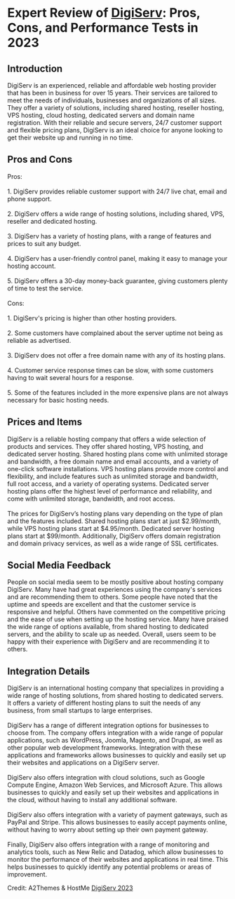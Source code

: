 <h1>Expert Review of <a href="https://a2themes.com/digiserv-reviews">DigiServ</a>: Pros, Cons, and Performance Tests in 2023</h1>
<h2>Introduction</h2>
DigiServ is an experienced, reliable and affordable web hosting provider that has been in business for over 15 years. Their services are tailored to meet the needs of individuals, businesses and organizations of all sizes. They offer a variety of solutions, including shared hosting, reseller hosting, VPS hosting, cloud hosting, dedicated servers and domain name registration. With their reliable and secure servers, 24/7 customer support and flexible pricing plans, DigiServ is an ideal choice for anyone looking to get their website up and running in no time.
<h2>Pros and Cons</h2>
Pros:<br><br>1. DigiServ provides reliable customer support with 24/7 live chat, email and phone support.<br><br>2. DigiServ offers a wide range of hosting solutions, including shared, VPS, reseller and dedicated hosting.<br><br>3. DigiServ has a variety of hosting plans, with a range of features and prices to suit any budget.<br><br>4. DigiServ has a user-friendly control panel, making it easy to manage your hosting account.<br><br>5. DigiServ offers a 30-day money-back guarantee, giving customers plenty of time to test the service.<br><br>Cons:<br><br>1. DigiServ's pricing is higher than other hosting providers.<br><br>2. Some customers have complained about the server uptime not being as reliable as advertised.<br><br>3. DigiServ does not offer a free domain name with any of its hosting plans.<br><br>4. Customer service response times can be slow, with some customers having to wait several hours for a response.<br><br>5. Some of the features included in the more expensive plans are not always necessary for basic hosting needs.
<h2>Prices and Items</h2>
DigiServ is a reliable hosting company that offers a wide selection of products and services. They offer shared hosting, VPS hosting, and dedicated server hosting. Shared hosting plans come with unlimited storage and bandwidth, a free domain name and email accounts, and a variety of one-click software installations. VPS hosting plans provide more control and flexibility, and include features such as unlimited storage and bandwidth, full root access, and a variety of operating systems. Dedicated server hosting plans offer the highest level of performance and reliability, and come with unlimited storage, bandwidth, and root access.<br><br>The prices for DigiServ’s hosting plans vary depending on the type of plan and the features included. Shared hosting plans start at just $2.99/month, while VPS hosting plans start at $4.95/month. Dedicated server hosting plans start at $99/month. Additionally, DigiServ offers domain registration and domain privacy services, as well as a wide range of SSL certificates.
<h2>Social Media Feedback</h2>
People on social media seem to be mostly positive about hosting company DigiServ. Many have had great experiences using the company's services and are recommending them to others. Some people have noted that the uptime and speeds are excellent and that the customer service is responsive and helpful. Others have commented on the competitive pricing and the ease of use when setting up the hosting service. Many have praised the wide range of options available, from shared hosting to dedicated servers, and the ability to scale up as needed. Overall, users seem to be happy with their experience with DigiServ and are recommending it to others.
<h2>Integration Details</h2>
DigiServ is an international hosting company that specializes in providing a wide range of hosting solutions, from shared hosting to dedicated servers. It offers a variety of different hosting plans to suit the needs of any business, from small startups to large enterprises.<br><br>DigiServ has a range of different integration options for businesses to choose from. The company offers integration with a wide range of popular applications, such as WordPress, Joomla, Magento, and Drupal, as well as other popular web development frameworks. Integration with these applications and frameworks allows businesses to quickly and easily set up their websites and applications on a DigiServ server.<br><br>DigiServ also offers integration with cloud solutions, such as Google Compute Engine, Amazon Web Services, and Microsoft Azure. This allows businesses to quickly and easily set up their websites and applications in the cloud, without having to install any additional software.<br><br>DigiServ also offers integration with a variety of payment gateways, such as PayPal and Stripe. This allows businesses to easily accept payments online, without having to worry about setting up their own payment gateway.<br><br>Finally, DigiServ also offers integration with a range of monitoring and analytics tools, such as New Relic and Datadog, which allow businesses to monitor the performance of their websites and applications in real time. This helps businesses to quickly identify any potential problems or areas of improvement.
<p>Credit: A2Themes & HostMe <a href="https://a2themes.com/digiserv-reviews">DigiServ 2023</a></p>